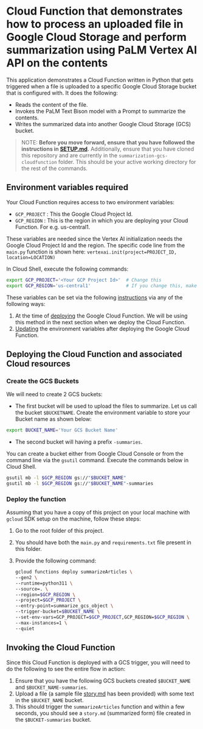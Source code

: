 # Cloud Function that demonstrates how to process an uploaded file in Google Cloud Storage and perform summarization using PaLM Vertex AI API on the contents

This application demonstrates a Cloud Function written in Python that gets triggered when a file is uploaded to a specific Google Cloud Storage bucket that is configured with. It does the following:

- Reads the content of the file.
- Invokes the PaLM Text Bison model with a Prompt to summarize the contents.
- Writes the summarized data into another Google Cloud Storage (GCS) bucket.

> NOTE: **Before you move forward, ensure that you have followed the instructions in [SETUP.md](../SETUP.md).**
Additionally, ensure that you have cloned this repository and are currently in the ```summarization-gcs-cloudfunction``` folder. This should be your active working directory for the rest of the commands.

## Environment variables required

Your Cloud Function requires access to two environment variables:

- `GCP_PROJECT` : This the Google Cloud Project Id.
- `GCP_REGION` : This is the region in which you are deploying your Cloud Function. For e.g. us-central1.

These variables are needed since the Vertex AI initialization needs the Google Cloud Project Id and the region. The specific code line from the `main.py` function is shown here:
`vertexai.init(project=PROJECT_ID, location=LOCATION)`

In Cloud Shell, execute the following commands:

```bash
export GCP_PROJECT='<Your GCP Project Id>'  # Change this
export GCP_REGION='us-central1'             # If you change this, make sure region is supported by Model Garden. When in doubt, keep this.
```

These variables can be set via the following [instructions](https://cloud.google.com/functions/docs/configuring/env-var) via any of the following ways:

1. At the time of [deploying](https://cloud.google.com/functions/docs/configuring/env-var#setting_runtime_environment_variables) the Google Cloud Function. We will be using this method in the next section when we deploy the Cloud Function.
2. [Updating](https://cloud.google.com/functions/docs/configuring/env-var#updating_runtime_environment_variables) the environment variables after deploying the Google Cloud Function.

## Deploying the Cloud Function and associated Cloud resources

### Create the GCS Buckets

We will need to create 2 GCS buckets:

- The first bucket will be used to upload the files to summarize. Let us call the bucket `$BUCKETNAME`. Create the environment variable to store your Bucket name as shown below:

```bash
export BUCKET_NAME='Your GCS Bucket Name'
```
- The second bucket will having a prefix `-summaries`. 

You can create a bucket either from Google Cloud Console or from the command line via the `gsutil` command. Execute the commands below in Cloud Shell. 

```bash
gsutil mb -l $GCP_REGION gs://"$BUCKET_NAME"
gsutil mb -l $GCP_REGION gs://"$BUCKET_NAME"-summaries
```

### Deploy the function

Assuming that you have a copy of this project on your local machine with `gcloud` SDK setup on the machine, follow these steps:

1. Go to the root folder of this project.
2. You should have both the `main.py` and `requirements.txt` file present in this folder.
3. Provide the following command:

   ```bash
   gcloud functions deploy summarizeArticles \
   --gen2 \
   --runtime=python311 \
   --source=. \
   --region=$GCP_REGION \
   --project=$GCP_PROJECT \
   --entry-point=summarize_gcs_object \
   --trigger-bucket=$BUCKET_NAME \
   --set-env-vars=GCP_PROJECT=$GCP_PROJECT,GCP_REGION=$GCP_REGION \
   --max-instances=1 \
   --quiet
   ```

## Invoking the Cloud Function

Since this Cloud Function is deployed with a GCS trigger, you will need to do the following to see the entire flow in action:

1. Ensure that you have the following GCS buckets created `$BUCKET_NAME` and `$BUCKET_NAME-summaries`.
2. Upload a file (a sample file [story.md](story.md) has been provided) with some text in the `$BUCKET_NAME` bucket.
3. This should trigger the `summarizeArticles` function and within a few seconds, you should see a `story.md` (summarized form) file created in the `$BUCKET-summaries` bucket.
